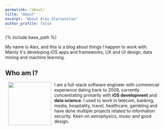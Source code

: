 ```yaml
---
permalink: /about/
title: "About"
excerpt: "About Alex Staravoitau"
author_profile: false
---
```


{% include base_path %}

My name is Alex, and this is a blog about things I happen to work with. Mainly it's developing iOS apps and frameworks, UX and UI design, data mining and machine learning.

## Who am I?

<img src="{{ base_path }}/images/about-photo.jpg" alt="" class="image-left" style="width: 140px;" hspace="10" align="left"> I am a full-stack software engineer with commercial experience dating back to 2008, currently concentrating primarily with **iOS development** and **data science**. I used to work in telecom, banking, media, hospitality, travel, healthcare, gambling and have done multiple projects related to information security. Keen on astrophysics, music and good design.
